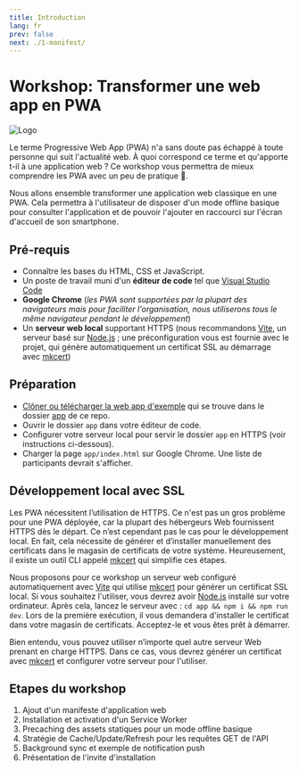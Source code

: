 ```yaml
---
title: Introduction
lang: fr
prev: false
next: ./1-manifest/
---
```


# Workshop: Transformer une web app en PWA

![Logo](../logo-192.png)

<SuggestLocale></SuggestLocale>

Le terme Progressive Web App (PWA) n'a sans doute pas échappé à toute personne qui suit l'actualité web. À quoi correspond ce terme et qu'apporte t-il à une application web ? Ce workshop vous permettra de mieux comprendre les PWA avec un peu de pratique 💪.

Nous allons ensemble transformer une application web classique en une PWA. Cela permettra à l'utilisateur de disposer d'un mode offline basique pour consulter l'application et de pouvoir l'ajouter en raccourci sur l'écran d'accueil de son smartphone.

## Pré-requis

- Connaître les bases du HTML, CSS et JavaScript.
- Un poste de travail muni d'un **éditeur de code** tel que [Visual Studio Code](https://code.visualstudio.com/)
- **Google Chrome** (_les PWA sont supportées par la plupart des navigateurs mais pour faciliter l'organisation, nous utiliserons tous le même navigateur pendant le développement_)
- Un **serveur web local** supportant HTTPS (nous recommandons [Vite](http://npmjs.com/vite), un serveur basé sur [Node.js](https://nodejs.org/) ; une préconfiguration vous est fournie avec le projet, qui génère automatiquement un certificat SSL au démarrage avec [mkcert](https://mkcert.dev/))

## Préparation

- [Clôner ou télécharger la web app d'exemple](https://github.com/sylvainpolletvillard/pwa-workshop.git) qui se trouve dans le dossier [app](https://github.com/sylvainpolletvillard/pwa-workshop/tree/master/app) de ce repo.
- Ouvrir le dossier `app` dans votre éditeur de code.
- Configurer votre serveur local pour servir le dossier `app` en HTTPS (voir instructions ci-dessous).
- Charger la page `app/index.html` sur Google Chrome. Une liste de participants devrait s'afficher.

## Développement local avec SSL

Les PWA nécessitent l’utilisation de HTTPS. Ce n'est pas un gros problème pour une PWA déployée, car la plupart des hébergeurs Web fournissent HTTPS dès le départ. Ce n’est cependant pas le cas pour le développement local. En fait, cela nécessite de générer et d’installer manuellement des certificats dans le magasin de certificats de votre système. Heureusement, il existe un outil CLI appelé [mkcert](https://mkcert.dev/) qui simplifie ces étapes.

Nous proposons pour ce workshop un serveur web configuré automatiquement avec [Vite](http://npmjs.com/vite) qui utilise [mkcert](https://mkcert.dev/) pour générer un certificat SSL local. Si vous souhaitez l'utiliser, vous devrez avoir [Node.js](https://nodejs.org/) installé sur votre ordinateur. Après cela, lancez le serveur avec : `cd app && npm i && npm run dev`. Lors de la première exécution, il vous demandera d'installer le certificat dans votre magasin de certificats. Acceptez-le et vous êtes prêt à démarrer.

Bien entendu, vous pouvez utiliser n’importe quel autre serveur Web prenant en charge HTTPS. Dans ce cas, vous devrez générer un certificat avec [mkcert](https://mkcert.dev/) et configurer votre serveur pour l'utiliser.
## Etapes du workshop

1. Ajout d'un manifeste d'application web
2. Installation et activation d'un Service Worker
3. Precaching des assets statiques pour un mode offline basique
4. Stratégie de Cache/Update/Refresh pour les requêtes GET de l'API
5. Background sync et exemple de notification push
6. Présentation de l'invite d'installation
